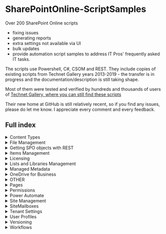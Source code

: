 # SharePointOnline-ScriptSamples

Over 200 SharePoint Online scripts 
* fixing issues
* generating reports 
* extra settings not available via UI
* bulk updates
* provide automation script samples to address IT Pros' frequently asked IT tasks.

The scripts use Powershell, C#, CSOM and REST. They include copies of existing scripts from Technet Gallery years 2013-2019 - the transfer is in progress and the documentation/description is still taking shape.

Most of them were tested and verified by hundreds and thousands of users of [Technet Gallery, where you can still find these scripts](https://gallery.technet.microsoft.com/office/site/search?f%5B0%5D.Type=User&f%5B0%5D.Value=Arleta%20Wanat) 

Their new home at GitHub is still relatively recent, so if you find any issues, please do let me know. I appreciate every comment and every feedback.
 

## Full index

<details>
<summary>Content Types </summary>
 
 <br/>
 

  * Create
    * Add Content Type to Lists with Workflows
    * Add Content Type to Task Lists
    * Add existing content type directly to SPO list
    * Create a content type
    * Create and add content type to a content type hub
    * Create content type and add directly to SPO list
    * Create content type and add it to all lists in one site
  * Get
    * All Content Types from a Content Type Hub and their DisplayFormTemplate
    * Compare Web.AvailableContentTypes vs Web.ContentTypes
    * Find content types added to your lists (recursive)
    * Find content types added to your lists
    * Get All Detailed Properties of All Content Types
    * Get All Hidden Content Types added to the site
    * Get All Properties of All Content Types in All Lists (Detailed) across one site
    * Get Content Types Derived From One Parent 2
    * Get Content Types Derived From One Parent
    *
  * Set
    * Add column (fieldlink) to a content type
    * Assign your Content Types back to their default Groups
    * Modify the description of a list content type
    * Modify the description of a site content type
    * Reset default content types
    * Unseal sealed content types in site
 
 <br/>
 
 </details>
 
 
 <details>
<summary>File Management </summary>
 
 <br/>

  * Add thousands of documents to your SPO library
  * Audit folder structure
    * Audit folder structure to XML
    * Audit Sharepoint folder structure to XML
    * Audit SharePoint Online folder structure to XML
    * Get the structure of your SharePoint library (folders and files) to XML
  * Create sample folder and file structure for testing
  * Get SPO Files from a folder
  * Get SPO Folder and File
  * Module for checking in and checking out the files
  * Module for easy file management
  * Powershell cmdlet for getting the number of files in a folder
  * Records Management
    * Declare files as records
    * Undeclare files as records
  * Restore previous versions in selected files the entire library
  
 
 </details>
 
  
  
 <details>
<summary>Getting SPO objects with REST </summary>
 
 <br/>
 
 
  * Module for getting SharePoint objects with Powershell (limited)
  * Module for getting SharePoint Online objects with Powershell
  * Script to get SharePoint objects with REST
  * Unrestricted Module
  
  <br/>
 
 </details>
 
 
 
 
 <details>
<summary>Items Management</summary>
 
 <br/> 
 
  * Attachments
    * Add size of SharePoint item attachments to list view
    * Copy all SharePoint Online list item attachments
    * Copy list attachments to a separate library
    * Delete all your list attachments (data loss involved)
    * Disable or enable attachments to list items
    * Enable or disable attachments to items of a chosen list
    * Get size of attachments per SharePoint Online list item
    * Get the size of all attachments in a list
    * List all attachments from SharePoint Online list to CSV file
    * List all SharePoint Online list items with attachments
  * Bulk update all items in a list
  * Create new list item using Powershell
  * Get
    * Get the number of items in a list
    * GetSpoListItems and GetSPOListFields
    * List 10 latest items a user has modified
    * List 10 latest items a user has modified in SharePoint Server list
    * List 5 latest items a user has created in list
  * Module for item management
  * Remove permissions from SharePoint Online items

  <br/>
 
 </details>
 


 <details>
<summary>Licensing </summary>
 <br/> 
 
  * Check User Licenses using plan type
  * Check user licenses using Service Name
  * Export all assigned licenses and services provisioning statuses
  * Get user licenses and services provisioning statuses
  * Remove SharePoint Online licenses for all users

  <br/>
 </details>


 <details>
<summary>Lists and Libraries Management </summary>
 
 <br/> 

  * Allow list to be deleted
  * Allow or disallow list items to appear in search
  * Allow or disallow users to create folders
  * Break inheritance for all SPO lists in a site
  * Change search setting for all lists in a site
  * Checkout
    * Powershell
      * Find all checked out files in SharePoint library and check them in
      * Find all checked out files in SharePoint Online library and check them in
      * Find all files in library checked out by a specific user and check them in
      * Force checkout on a list
      * Force document checkout on the whole tenant
      * Force your users to checkout documents using Powershell
      * Get the number of checked out files per list
      * How many checked out files per user in a library
    * SPServer
      * Find all checked out files in SharePoint library and check them in
  * Column Management
    * Add a geolocation column
    * Add a library column with file extension
    * Add a library column with file name and extension
    * Create a new choice column
    * Create a new column in list
    * Create new column with properties
    * Get all columns associated to a SINGLE content type in a list
    * Module for list column management
    * Remove list column
  * Create SPO list with a Powershell cmdlet
  * Delete unique permissions for all lists in a site collection
  * Delete unique permissions in all items in a large list (5000+ items)
  * FolderStructure
    * Copy folder structure across SharePoint Online sites
    * Copy folder structure across SharePoint Online tenants
    * Copy folder structure from one library to another
    * Copy folder structure from one library to another (SharePoint Online) 2
  * Get all event receivers on your lists in a site
  * Get all lists not used since
  * Get large SharePoint Online lists
  * Get large SharePoint Online lists v2
  * Get the number of files and folders in library
  * Get-SPOListTemplates to retrieve list templates on a SharePoint Online site
  * GetSPOList Module to view and filter SPO list properties
  * GetSPOListCount cmdlet
  * Modern or Classic
    * Set all lists to New or Classic Experience
    * Set single list to New or Classic Experience
    * Verify which lists have the new UI
    * Verify which lists have the new UI using Powershell and REST
  * MultipleListsC#
  * Powershell Module for Managing SPO Lists
  * Set the direction of the reading order
    * For a single list
    * For All Lists
  * Set the major version limit for all the lists and libraries (data loss involved)
  * Versioning
    * Create a report on all file versions in the library
    * Create a report on file versions in library or folder
    * Delete all previous file versions in a library
    * Enable minor and major versions for all lists in one site
    * Enable minor versions using Powershell and CSOM
    * Enable versioning for all lists in one site
    * Enable versioning for one list
    * Get versioning settings for all lists
  * Views
    * Get all list view properties using view GUID
    * Get all list view properties using view name
    * Get all views from a single list and their properties
    * Remove view from SharePoint Online list

  <br/>
 </details>


 <details>
<summary>Managed Metadata </summary>
 <br/> 
 
  * Create a new SharePoint Online taxonomy term
  * Pull all groups, termsets, terms from your default SharePoint Online termstore
  * Taxonomy cmdlets module to manage your term store in SharePoint Online

  <br/>
 </details>


 <details>
<summary>OneDrive for Business </summary>
 <br/> 

  * Add BCC to all sharing invitations in OneDrive for Business
  * Create a report on all file versions in OneDrive for Business
  * Create OneDrive for Business usage report for all users
  * Enable versioning for all lists in OneDrive sites
  * Enable versioning for all lists in selected OneDrive sites
  * Globally set OneDrive for Business Access Requests and Members Can Share
  * Hide OneDrive for Business Sync button using PS and CSOM
  * Notify OneDrive for Business owner if anonymous link to their content is created
  * Notify OneDrive for Business owner if their content is reshared
  * Set the version limit for OneDrive for Business lists (data loss involved)
  * Set the version limit for OneDrive for Business lists (data loss involved) for all users
  * Update locale id for all personal sites

  <br/>
 </details>


 <details>
<summary>OTHER </summary>
 <br/> 

  * C# Create a contact list with internal user data
  * Change the default language for all the SharePoint Online users
  * CreativeDestruction
  * Get all event receivers on your lists in a site
  * Remove a single event receiver
  * Unified Groups Storage Report
  * Uninstall unwanted app from your site using Powershell

  <br/>
 </details>

 
 
  <details>
<summary>Pages </summary>
 <br/> 
 
  * ClassicWebparts
    * Delete all web parts from a single page
    * Delete single web part
    * Get all web parts and their details from a single page
    * Report on all web parts in all site pages
  * Remove comments on modern pages in entire SharePoint site
  
  <br/>
 </details>
 
 
 
  <details>
<summary>Permissions </summary>
 <br/>  
  
  * C#
    * Break Inheritance for all items in site
    * Delete all unique permissions in site
    * Get Items with Unique Permissions in site collection
    * Get Lists with Unique Permissions
  * Powershell
    * Break role inheritance for a single list
    * Delete unique permissions in all items in a large list (5000+ items)
    * Get items with unique permissions SharePoint Server
    * Get items, folders, lists with unique permissions (SharePoint Server 2013-2016)
    * Remove permission groups from personal files
    * Report on what permission group the user belongs to
  
  <br/>
 </details>

  
  
  <details>
<summary>Power Automate </summary>
 <br/>   
  
* Disable Flows in all lists on SharePoint site
* Enable Microsoft Flow in all lists on SharePoint modern site
* Get FlowsPolicy using REST API

  <br/>
 </details>



  <details>
<summary>Site Management </summary>
 <br/> 

  * Access Requests
    * Get SharePoint Online Access Requests Settings with REST API
    * Get SharePoint Online Access Requests with REST API
    * Get SharePoint Server 2013-2016 Access Requests with REST API
    * Set RequestAccessEmail for all subsites in one site collection
  * Add Supported Language for multiple site collections
  * Add-SPOWeb & Remove-SPOWeb
  * ChangeLog
    * Create a report on all changes for all your site collections
    * Create a report on all changes for one site collection
  * Enable page editing when master page editing has been disabled for this site
  * Export site collection properties using Powershell and CSOM
  * Features
    * Activate or deactivate a feature for a site and its subsites
    * Activate or deactivate a site collection feature
    * Activate or deactivate a SPO feature for a single site
    * Activate or deactivate a SPO feature for direct subsites in site collection
    * Add or Remove Site Features from all Personal Sites
    * Get all features from a site
    * Get all features from a site collection
  * Get all quick launch nodes
  * Get all site collections and their subsites
  * Get all time zones from a site
  * Get SharePoint Online Site Properties
  * Get site groups from root and subsites
  * Get unused SharePoint Online webs
  * Get-SPOWeb to retrieve subsites and their properties
  * Modify Web Inherited Permissions
  * Powershell cmdlet Set-SpoWeb to manage site properties
  * Recycle Bin
    * Detailed report on all recycle bin items across all site collections
    * Move items from first to second stage recycle bin
    * Remove all items from second stage recycle bin (involves data loss)
    * Remove permanently all items from recycle bins (data loss involved)
    * Report on all deleted items across all site collections
    * Report on deleted files within one site
    * Restore All Files from a Given Site
    * Restore all files, items, lists deleted by a single employee
    * Restore all reycle bin items across all site collections
    * Restore deleted items from a single subsite
    * Restore one file from a Given Site
    * Retrieve all reycle bin items across all site collections
    * Retrieve all reycle bin items across all sites incl group sites
  * SPServer
  * Restore all files items lists deleted by a single employee
  * Remove SPO subsite
  * Set theme of your SharePoint Online site
  * Site designs
  * Verify where a site design is applied
  * Update locale id for all personal sites
  * Update the time zones in all personal sites
  
   <br/>
 </details>
  
  
  
  <details>
<summary>SiteMailboxes </summary>
 <br/>   
   <br/>
 </details>
 
 
 
  <details>
<summary>Tenant Settings </summary>
  
 
 
  * Add BCC to all sharing invitations in OneDrive for Business
  * Allow external sharing only with specific domains
  * Block download of all files for guests in SharePoint with Powershell and CSOM
  * Force external users to accept sharing invitations with the same account
  * Get SharePoint Online tenant properties using Powershell and CSOM
  * Globally set OneDrive for Business Access Requests and Members Can Share
  * Hide OneDrive for Business Sync button using PS and CSOM
  * Modify external sharing setting
  * Notify OneDrive for Business owner if anonymous link to their content is created
  * Notify OneDrive for Business owner if their content is reshared
  * Prevent external users from resharing
  * Report on SharePoint Online tenant properties
  * Set Anonymous access for SPO tenant using PS and CSOM
  * Set anonymous link access level for SPO tenant
  * Set default link type for SharePoint Online tenant sharing settings
  * Set expiration for anonymous links in SPO

   <br/>
 </details>


  <details>
<summary>User Profiles </summary>
 <br/>  
 
  * Export all user profiles using Powershell
  * Get all user profile properties using Powershell and REST
  * Get MUI Languages for multiple users using REST
  * Get user work email using Powershell and REST
  * Retrieve all user profiles and their properties using C# and CSOM
  
   <br/>
 </details>



<details>
<summary>Versioning </summary>
 <br/>
 
* Create a report on all file versions in OneDrive for Business
* Enable minor versions for all lists
* Enable versioning for all lists in OneDrive sites
* Enable versioning for all SharePoint Online lists
* Get versioning settings for all lists
* Restore previous versions in selected files the entire library
* Restore previous versions in the entire library
* Set the major version limit for all the lists and libraries (data loss involved)
   <br/>
 </details>
 


<details>
<summary>Workflows </summary>
 <br/>
 
* Get workflow report for a site collection
* Get workflow report for all site collections
* Get workflow report for one site

   <br/>
 </details>
 <br/> 

